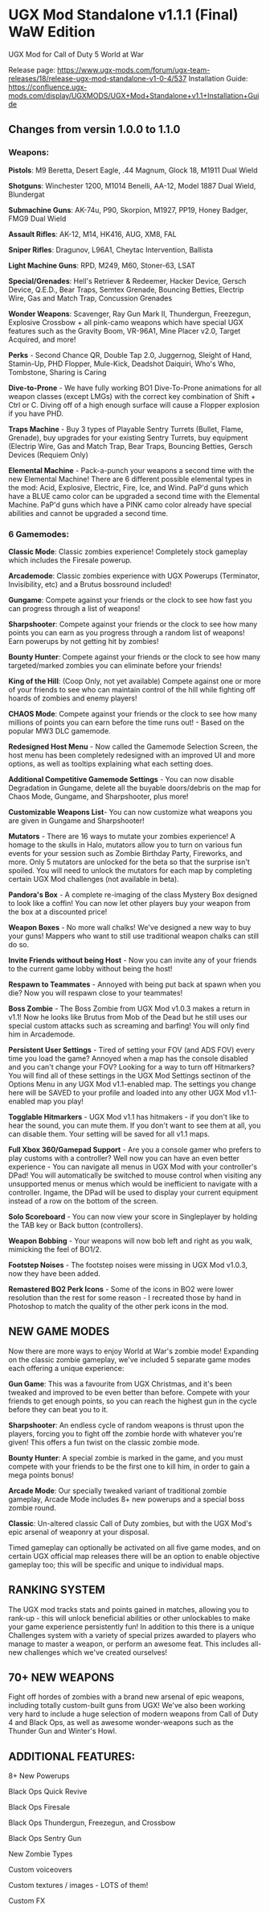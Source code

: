 # UGX Mod Standalone v1.1.1 (Final) WaW Edition
 UGX Mod for Call of Duty 5 World at War
 
 Release page: https://www.ugx-mods.com/forum/ugx-team-releases/18/release-ugx-mod-standalone-v1-0-4/537
 Installation Guide: https://confluence.ugx-mods.com/display/UGXMODS/UGX+Mod+Standalone+v1.1+Installation+Guide
 
## Changes from versin 1.0.0 to 1.1.0
### Weapons: 
__Pistols__: M9 Beretta, Desert Eagle, .44 Magnum, Glock 18, M1911 Dual Wield

__Shotguns__: Winchester 1200, M1014 Benelli, AA-12, Model 1887 Dual Wield, Blundergat

__Submachine Guns__: AK-74u, P90, Skorpion, M1927, PP19, Honey Badger, FMG9 Dual Wield

__Assault Rifles__: AK-12, M14, HK416, AUG, XM8, FAL

__Sniper Rifles__: Dragunov, L96A1, Cheytac Intervention, Ballista

__Light Machine Guns__: RPD, M249, M60, Stoner-63, LSAT

__Special/Grenades__: Hell's Retriever & Redeemer, Hacker Device, Gersch Device, Q.E.D., Bear Traps, Semtex Grenade, Bouncing  Betties, Electrip Wire, Gas and Match Trap, Concussion Grenades

__Wonder Weapons__: Scavenger, Ray Gun Mark II, Thundergun, Freezegun, Explosive Crossbow + all pink-camo weapons which have special UGX features such as the Gravity Boom, VR-96A1, Mine Placer v2.0, Target Acquired, and more!

__Perks__ - Second Chance QR, Double Tap 2.0, Juggernog, Sleight of Hand, Stamin-Up, PHD Flopper, Mule-Kick, Deadshot Daiquiri, Who's Who, Tombstone, Sharing is Caring

__Dive-to-Prone__ - We have fully working BO1 Dive-To-Prone animations for all weapon classes (except LMGs) with the correct key combination of Shift + Ctrl or C. Diving off of a high enough surface will cause a Flopper explosion if you have PHD.

__Traps Machine__ - Buy 3 types of Playable Sentry Turrets (Bullet, Flame, Grenade), buy upgrades for your existing Sentry Turrets, buy equipment (Electrip Wire, Gas and Match Trap, Bear Traps, Bouncing Betties, Gersch Devices (Requiem Only)

__Elemental Machine__ - Pack-a-punch your weapons a second time with the new Elemental Machine! There are 6 different possible elemental types in the mod: Acid, Explosive, Electric, Fire, Ice, and Wind. PaP'd guns which have a BLUE camo color can be upgraded a second time with the Elemental Machine. PaP'd guns which have a PINK camo color already have special abilities and cannot be upgraded a second time.

### 6 Gamemodes:
__Classic Mode__: Classic zombies experience! Completely stock gameplay which includes the Firesale powerup.

__Arcademode__: Classic zombies experience with UGX Powerups (Terminator, Invisibility, etc) and a Brutus bossround included!

__Gungame__: Compete against your friends or the clock to see how fast you can progress through a list of weapons!

__Sharpshooter__: Compete against your friends or the clock to see how many points you can earn as you progress through a random list of weapons! Earn powerups by not getting hit by zombies!

__Bounty Hunter__: Compete against your friends or the clock to see how many targeted/marked zombies you can eliminate before your friends!

__King of the Hill__: (Coop Only, not yet available) Compete against one or more of your friends to see who can maintain control of the hill while fighting off hoards of zombies and enemy players!

__CHAOS Mode__: Compete against your friends or the clock to see how many millions of points you can earn before the time runs out! - Based on the popular MW3 DLC gamemode.

__Redesigned Host Menu__ - Now called the Gamemode Selection Screen, the host menu has been completely redesigned with an improved UI and more options, as well as tooltips explaining what each setting does.

__Additional Competitive Gamemode Settings__ - You can now disable Degradation in Gungame, delete all the buyable doors/debris on the map for Chaos Mode, Gungame, and Sharpshooter, plus more!

__Customizable Weapons List__-  You can now customize what weapons you are given in Gungame and Sharpshooter!

__Mutators__ - There are 16 ways to mutate your zombies experience! A homage to the skulls in Halo, mutators allow you to turn on various fun events for your session such as Zombie Birthday Party, Fireworks, and more. Only 5 mutators are unlocked for the beta so that the surprise isn't spoiled. You will need to unlock the mutators for each map by completing certain UGX Mod challenges (not available in beta).

__Pandora's Box__ - A complete re-imaging of the class Mystery Box designed to look like a coffin! You can now let other players buy your weapon from the box at a discounted price!

__Weapon Boxes__ - No more wall chalks! We've designed a new way to buy your guns! Mappers who want to still use traditional weapon chalks can still do so.

__Invite Friends without being Host__ - Now you can invite any of your friends to the current game lobby without being the host!

__Respawn to Teammates__ - Annoyed with being put back at spawn when you die? Now you will respawn close to your teammates!

__Boss Zombie__ - The Boss Zombie from UGX Mod v1.0.3 makes a return in v1.1! Now he looks like Brutus from Mob of the Dead but he still uses our special custom attacks such as screaming and barfing! You will only find him in Arcademode.

__Persistent User Settings__ - Tired of setting your FOV (and ADS FOV) every time you load the game? Annoyed when a map has the console disabled and you can't change your FOV? Looking for a way to turn off Hitmarkers? You will find all of these settings in the UGX Mod Settings sectinon of the Options Menu in any UGX Mod v1.1-enabled map. The settings you change here will be SAVED to your profile and loaded into any other UGX Mod v1.1-enabled map you play!

__Togglable Hitmarkers__ - UGX Mod v1.1 has hitmakers - if you don't like to hear the sound, you can mute them. If you don't want to see them at all, you can disable them. Your setting will be saved for all v1.1 maps.

__Full Xbox 360/Gamepad Support__ - Are you a console gamer who prefers to play customs with a controller? Well now you can have an even better experience - You can navigate all menus in UGX Mod with your controller's DPad! You will automatically be switched to mouse control when visiting any unsupported menus or menus which would be inefficient to navigate with a controller. Ingame, the DPad will be used to display your current equipment instead of a row on the bottom of the screen.

__Solo Scoreboard__ - You can now view your score in Singleplayer by holding the TAB key or Back button (controllers).

__Weapon Bobbing__ - Your weapons will now bob left and right as you walk, mimicking the feel of BO1/2.

__Footstep Noises__ - The footstep noises were missing in UGX Mod v1.0.3, now they have been added.

__Remastered BO2 Perk Icons__ - Some of the icons in BO2 were lower resolution than the rest for some reason - I recreated those by hand in Photoshop to match the quality of the other perk icons in the mod.

## NEW GAME MODES
Now there are more ways to enjoy World at War's zombie mode! Expanding on the classic zombie gameplay, we've included 5 separate game modes each offering a unique experience:

__Gun Game__: This was a favourite from UGX Christmas, and it's been tweaked and improved to be even better than before. Compete with your friends to get enough points, so you can reach the highest gun in the cycle before they can beat you to it.

__Sharpshooter__: An endless cycle of random weapons is thrust upon the players, forcing you to fight off the zombie horde with whatever you're given! This offers a fun twist on the classic zombie mode.

__Bounty Hunter__: A special zombie is marked in the game, and you must compete with your friends to be the first one to kill him, in order to gain a mega points bonus!

__Arcade Mode__: Our specially tweaked variant of traditional zombie gameplay, Arcade Mode includes 8+ new powerups and a special boss zombie round.

__Classic__: Un-altered classic Call of Duty zombies, but with the UGX Mod's epic arsenal of weaponry at your disposal.

Timed gameplay can optionally be activated on all five game modes, and on certain UGX official map releases there will be an option to enable objective gameplay too; this will be specific and unique to individual maps.

## RANKING SYSTEM
The UGX mod tracks stats and points gained in matches, allowing you to rank-up - this will unlock beneficial abilities or other unlockables to make your game experience persistently fun!
In addition to this there is a unique Challenges system with a variety of special prizes awarded to players who manage to master a weapon, or perform an awesome feat. This includes all-new challenges which we've created ourselves!

## 70+ NEW WEAPONS
Fight off hordes of zombies with a brand new arsenal of epic weapons, including totally custom-built guns from UGX!
We've also been working very hard to include a huge selection of modern weapons from Call of Duty 4 and Black Ops, as well as awesome wonder-weapons such as the Thunder Gun and Winter's Howl.

## ADDITIONAL FEATURES:
8+ New Powerups

Black Ops Quick Revive

Black Ops Firesale

Black Ops Thundergun, Freezegun, and Crossbow

Black Ops Sentry Gun

New Zombie Types

Custom voiceovers

Custom textures / images - LOTS of them!

Custom FX
